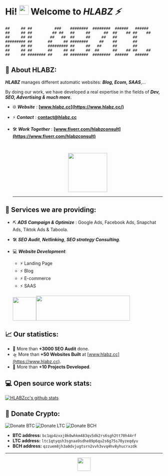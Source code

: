 # Hi! <img src="https://media.giphy.com/media/hvRJCLFzcasrR4ia7z/giphy.gif" width="30px" height="30px"> Welcome to ***HLABZ ⚡***

```
##     ## ##          ###    ########  ########  ######   ######  
##     ## ##         ## ##   ##     ##      ##  ##    ## ##    ## 
##     ## ##        ##   ##  ##     ##     ##   ##       ##       
######### ##       ##     ## ########     ##    ##       ##       
##     ## ##       ######### ##     ##   ##     ##       ##       
##     ## ##       ##     ## ##     ##  ##      ##    ## ##    ## 
##     ## ######## ##     ## ########  ########  ######   ######                                                                                                                        
```

## 🚀 About HLABZ:

***HLABZ*** manages different automatic websites: ***Blog, Ecom, SAAS***,... 

By doing our work, we have developed a real expertise in the fields of ***Dev, SEO, Advertising & much more***.

- 🌐 ***Website*** : **[www.hlabz.cc](https://www.hlabz.cc/)**
- ⚡️ ***Contact*** : **contact@hlabz.cc**
- 🛠 ***Work Together*** : **[www.fiverr.com/hlabzconsult](https://www.fiverr.com/hlabzconsult)**

  <br />
  <p align="center">
  <a href="https://www.hlabz.cc/"><img src="https://user-images.githubusercontent.com/113842155/195224011-0e8a0959-8e76-4e1e-9dd7-a2eb5a5bd9aa.png" width="125px"></a>
  </p>
  
  <hr />

## 💼 Services we are providing:
- ⛏ ***ADS Campaign & Optimize*** : Google Ads, Facebook Ads, Snapchat Ads, Tiktok Ads & Taboola.
- 🛠 ***SEO Audit***, ***Netlinking***, ***SEO strategy Consulting***.
- 💻 ***Website Development***:

  - ⚡ Landing Page
  - ⚡ Blog
  - ⚡ E-commerce
  - ⚡ SAAS
  
  <br />
  <img src="https://user-images.githubusercontent.com/113842155/190999737-646f47ae-3795-47c7-a5a0-86274e5423b1.png" width="75px" height="75px"><img src="https://user-images.githubusercontent.com/113842155/191000074-3db330e6-8e38-403d-819f-147c5ee273d6.png" width="300px" height="80px">


## 📈 Our statistics:
- 🚀 More than **+3000 SEO Audit** done.
- 🛸 More than **+50 Websites Built** at [www.hlabz.cc](https://www.hlabz.cc).
- 🧨 More than **+10 Projects Developed**.

## 💻 Open source work stats:
[![HLABZcc's github stats](https://github-readme-stats.vercel.app/api?username=HLABZcc&theme=tokyonight&show_icons=true)](https://github.com/HLABZcc)

## 🎁 Donate Crypto:
![Donate BTC](https://user-images.githubusercontent.com/106092954/169848186-ce4f7702-c9ff-4d76-b66f-253156fd7b78.png)  ![Donate LTC](https://user-images.githubusercontent.com/106092954/169848564-e78402e8-6d19-41ec-a0dd-80f0669298bd.png)  ![Donate BCH](https://user-images.githubusercontent.com/106092954/169848724-9c78a57e-7009-49e4-afa3-11d7c93063ea.png)

- **BTC address:** ```bc1qp4zxxj0k0whkm483qv5dk2rs6sgh2tt70h44rf```
- **LTC address:** ```ltc1qtyqsh3sgnaa9sdhe89p6qu2s6g75s70yzeqdyu```
- **BCH address:** ```qzzuem8jh3a0dvjugtsrn2vvh3vvq4hv8yhucrxzdk```
<hr />
  <p align="center">
    <a href="https://www.hlabz.cc/"><img src="https://user-images.githubusercontent.com/113842155/195224448-f56ebf5c-a876-4a4a-b364-250f9220419e.png" width="42px"></a>
  </p>

<!--
**HLABZcc/HLABZcc** is a ✨ _special_ ✨ repository because its `README.md` (this file) appears on your GitHub profile.
-->
